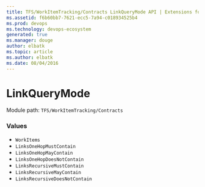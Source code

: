 ```yaml
---
title: TFS/WorkItemTracking/Contracts LinkQueryMode API | Extensions for Azure DevOps Services
ms.assetid: f6b60bb7-7621-ecc5-7a94-c018934525b4
ms.prod: devops
ms.technology: devops-ecosystem
generated: true
ms.manager: douge
author: elbatk
ms.topic: article
ms.author: elbatk
ms.date: 08/04/2016
---
```


# LinkQueryMode

Module path: `TFS/WorkItemTracking/Contracts`

### Values

* `WorkItems` 
* `LinksOneHopMustContain` 
* `LinksOneHopMayContain` 
* `LinksOneHopDoesNotContain` 
* `LinksRecursiveMustContain` 
* `LinksRecursiveMayContain` 
* `LinksRecursiveDoesNotContain` 
